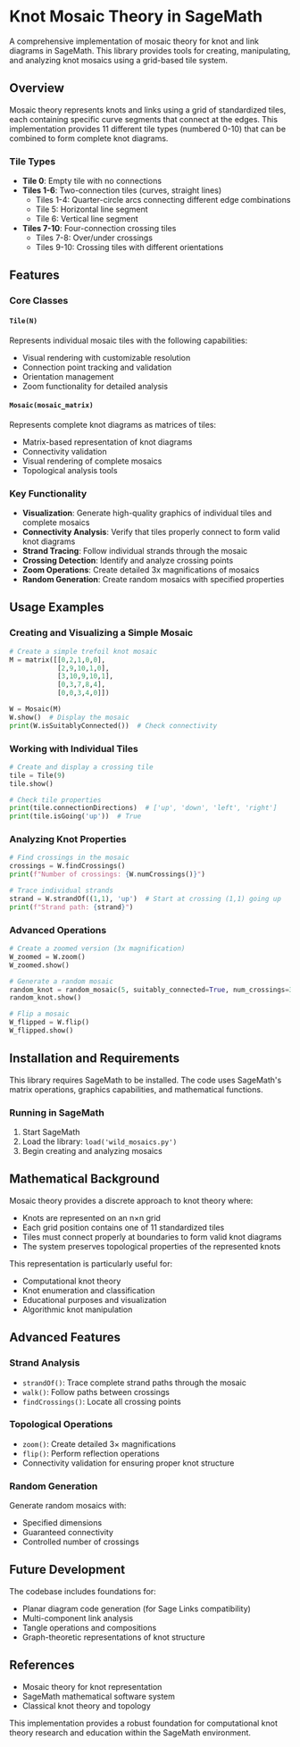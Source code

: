 # Knot Mosaic Theory in SageMath

A comprehensive implementation of mosaic theory for knot and link diagrams in SageMath. This library provides tools for creating, manipulating, and analyzing knot mosaics using a grid-based tile system.

## Overview

Mosaic theory represents knots and links using a grid of standardized tiles, each containing specific curve segments that connect at the edges. This implementation provides 11 different tile types (numbered 0-10) that can be combined to form complete knot diagrams.

### Tile Types

- **Tile 0**: Empty tile with no connections
- **Tiles 1-6**: Two-connection tiles (curves, straight lines)
  - Tiles 1-4: Quarter-circle arcs connecting different edge combinations
  - Tile 5: Horizontal line segment
  - Tile 6: Vertical line segment
- **Tiles 7-10**: Four-connection crossing tiles
  - Tiles 7-8: Over/under crossings
  - Tiles 9-10: Crossing tiles with different orientations

## Features

### Core Classes

#### `Tile(N)`
Represents individual mosaic tiles with the following capabilities:
- Visual rendering with customizable resolution
- Connection point tracking and validation
- Orientation management
- Zoom functionality for detailed analysis

#### `Mosaic(mosaic_matrix)`
Represents complete knot diagrams as matrices of tiles:
- Matrix-based representation of knot diagrams
- Connectivity validation
- Visual rendering of complete mosaics
- Topological analysis tools

### Key Functionality

- **Visualization**: Generate high-quality graphics of individual tiles and complete mosaics
- **Connectivity Analysis**: Verify that tiles properly connect to form valid knot diagrams
- **Strand Tracing**: Follow individual strands through the mosaic
- **Crossing Detection**: Identify and analyze crossing points
- **Zoom Operations**: Create detailed 3x magnifications of mosaics
- **Random Generation**: Create random mosaics with specified properties

## Usage Examples

### Creating and Visualizing a Simple Mosaic

```python
# Create a simple trefoil knot mosaic
M = matrix([[0,2,1,0,0],
            [2,9,10,1,0],
            [3,10,9,10,1],
            [0,3,7,8,4],
            [0,0,3,4,0]])

W = Mosaic(M)
W.show()  # Display the mosaic
print(W.isSuitablyConnected())  # Check connectivity
```

### Working with Individual Tiles

```python
# Create and display a crossing tile
tile = Tile(9)
tile.show()

# Check tile properties
print(tile.connectionDirections)  # ['up', 'down', 'left', 'right']
print(tile.isGoing('up'))  # True
```

### Analyzing Knot Properties

```python
# Find crossings in the mosaic
crossings = W.findCrossings()
print(f"Number of crossings: {W.numCrossings()}")

# Trace individual strands
strand = W.strandOf((1,1), 'up')  # Start at crossing (1,1) going up
print(f"Strand path: {strand}")
```

### Advanced Operations

```python
# Create a zoomed version (3x magnification)
W_zoomed = W.zoom()
W_zoomed.show()

# Generate a random mosaic
random_knot = random_mosaic(5, suitably_connected=True, num_crossings=3)
random_knot.show()

# Flip a mosaic
W_flipped = W.flip()
W_flipped.show()
```

## Installation and Requirements

This library requires SageMath to be installed. The code uses SageMath's matrix operations, graphics capabilities, and mathematical functions.

### Running in SageMath

1. Start SageMath
2. Load the library: `load('wild_mosaics.py')`
3. Begin creating and analyzing mosaics

## Mathematical Background

Mosaic theory provides a discrete approach to knot theory where:
- Knots are represented on an n×n grid
- Each grid position contains one of 11 standardized tiles
- Tiles must connect properly at boundaries to form valid knot diagrams
- The system preserves topological properties of the represented knots

This representation is particularly useful for:
- Computational knot theory
- Knot enumeration and classification
- Educational purposes and visualization
- Algorithmic knot manipulation

## Advanced Features

### Strand Analysis
- `strandOf()`: Trace complete strand paths through the mosaic
- `walk()`: Follow paths between crossings
- `findCrossings()`: Locate all crossing points

### Topological Operations
- `zoom()`: Create detailed 3× magnifications
- `flip()`: Perform reflection operations
- Connectivity validation for ensuring proper knot structure

### Random Generation
Generate random mosaics with:
- Specified dimensions
- Guaranteed connectivity
- Controlled number of crossings

## Future Development

The codebase includes foundations for:
- Planar diagram code generation (for Sage Links compatibility)
- Multi-component link analysis
- Tangle operations and compositions
- Graph-theoretic representations of knot structure

## References

- Mosaic theory for knot representation
- SageMath mathematical software system
- Classical knot theory and topology

This implementation provides a robust foundation for computational knot theory research and education within the SageMath environment.
